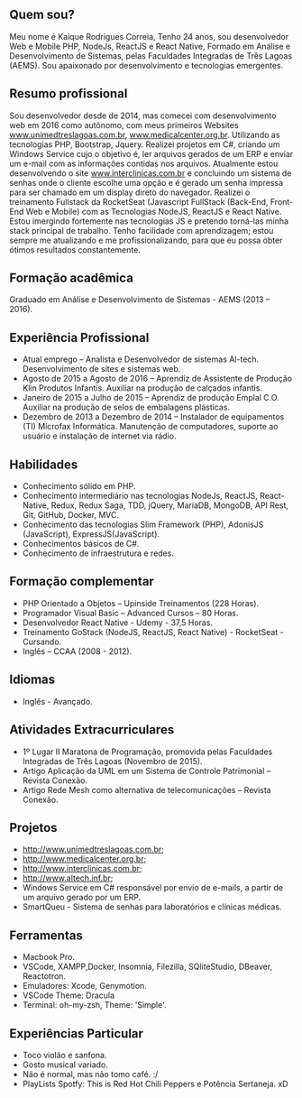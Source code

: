 ## Quem sou?

Meu nome é Kaique Rodrigues Correia, Tenho 24 anos, sou desenvolvedor Web e Mobile PHP, NodeJs, ReactJS e React Native, Formado em Análise e Desenvolvimento de Sistemas, pelas Faculdades Integradas de Três Lagoas (AEMS). Sou apaixonado por desenvolvimento e tecnologias emergentes.

## Resumo profissional

Sou desenvolvedor desde de 2014, mas comecei com desenvolvimento web em 2016 como autônomo, com meus primeiros Websites www.unimedtreslagoas.com.br, www.medicalcenter.org.br. Utilizando as tecnologias PHP, Bootstrap, Jquery. Realizei projetos em C#, criando um Windows Service cujo o objetivo é, ler arquivos gerados de um ERP e enviar um e-mail com as informações contidas nos arquivos. Atualmente estou desenvolvendo o site www.interclinicas.com.br e concluindo um sistema de senhas onde o cliente escolhe uma opção e é gerado um senha impressa para ser chamado em um display direto do navegador. Realizei o treinamento Fullstack da RocketSeat (Javascript FullStack (Back-End, Front-End Web e Mobile) com as Tecnologias NodeJS, ReactJS e React Native. Estou imergindo fortemente nas tecnologias JS e pretendo torná-las minha stack principal de trabalho. Tenho facilidade com aprendizagem; estou sempre me atualizando e me profissionalizando, para que eu possa obter ótimos resultados constantemente.

## Formação acadêmica

Graduado em Análise e Desenvolvimento de Sistemas - AEMS (2013 – 2016).

## Experiência Profissional

* Atual emprego – Analista e Desenvolvedor de sistemas Al-tech. Desenvolvimento de sites e sistemas web.
* Agosto de 2015 a Agosto de 2016 – Aprendiz de Assistente de Produção Klin Produtos Infantis. Auxiliar na produção de calçados infantis.
* Janeiro de 2015 a Julho de 2015 – Aprendiz de produção Emplal C.O. Auxiliar na produção de selos de embalagens plásticas.
* Dezembro de 2013 a Dezembro de 2014 – Instalador de equipamentos (TI) Microfax Informática. Manutenção de computadores, suporte ao usuário e instalação de internet via rádio.

## Habilidades

* Conhecimento sólido em PHP.
* Conhecimento intermediário nas tecnologias NodeJs, ReactJS, React-Native, Redux, Redux Saga, TDD, jQuery, MariaDB, MongoDB, API Rest, Git, GitHub, Docker, MVC.
* Conhecimento das tecnologias Slim Framework (PHP), AdonisJS (JavaScript), ExpressJS(JavaScript). 
* Conhecimentos básicos de C#.
* Conhecimento de infraestrutura e redes.

## Formação complementar

* PHP Orientado a Objetos – Upinside Treinamentos (228 Horas).
* Programador Visual Basic – Advanced Cursos – 80 Horas.
* Desenvolvedor React Native - Udemy - 37,5 Horas.
* Treinamento GoStack (NodeJS, ReactJS, React Native) - RocketSeat - Cursando.
* Inglês – CCAA (2008 - 2012).

## Idiomas

* Inglês - Avançado.

## Atividades Extracurriculares

* 1º Lugar II Maratona de Programação, promovida pelas Faculdades Integradas de Três Lagoas (Novembro de 2015).
* Artigo Aplicação da UML em um Sistema de Controle Patrimonial – Revista Conexão.
* Artigo Rede Mesh como alternativa de telecomunicações – Revista Conexão.

## Projetos

* http://www.unimedtreslagoas.com.br; 
* http://www.medicalcenter.org.br; 
* http://www.interclinicas.com.br;
* http://www.altech.inf.br;
* Windows Service em C# responsável por envio de e-mails, a partir de um arquivo gerado por um ERP.
* SmartQueu - Sistema de senhas para laboratórios e clínicas médicas.

## Ferramentas

* Macbook Pro.
* VSCode, XAMPP,Docker, Insomnia, Filezilla, SQliteStudio, DBeaver, Reactotron.
* Emuladores: Xcode, Genymotion.
* VSCode Theme: Dracula
* Terminal: oh-my-zsh, Theme: 'Simple'.

## Experiências Particular

* Toco violão e sanfona.
* Gosto musical variado.
* Não é normal, mas não tomo café. :/
* PlayLists Spotfy: This is Red Hot Chili Peppers e Potência Sertaneja. xD





